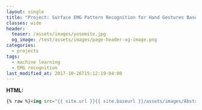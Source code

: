 ```yaml
---
layout: single
title: "Project: Surface EMG Pattern Recognition for Hand Gestures Based on Hierarchical Clustering"
classes: wide
header:
  teaser: /assets/images/yosemite.jpg
  og_image: /test/assets/images/page-header-og-image.png
categories:
  - projects
tags:
  - machine learning
  - EMG recognition
last_modified_at: 2017-10-26T15:12:19-04:00
---
```


**HTML:**

```html
{% raw %}<img src="{{ site.url }}{{ site.baseurl }}/assets/images/Abstract.JPG" alt="">{% endraw %}
```

